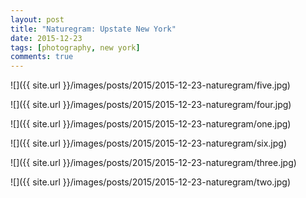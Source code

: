 ```yaml
---
layout: post
title: "Naturegram: Upstate New York"
date: 2015-12-23
tags: [photography, new york]
comments: true
---
```

![]({{ site.url }}/images/posts/2015/2015-12-23-naturegram/five.jpg)

![]({{ site.url }}/images/posts/2015/2015-12-23-naturegram/four.jpg)

![]({{ site.url }}/images/posts/2015/2015-12-23-naturegram/one.jpg)

![]({{ site.url }}/images/posts/2015/2015-12-23-naturegram/six.jpg)

![]({{ site.url }}/images/posts/2015/2015-12-23-naturegram/three.jpg)

![]({{ site.url }}/images/posts/2015/2015-12-23-naturegram/two.jpg)

